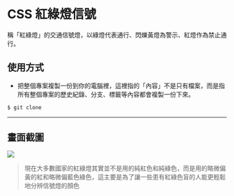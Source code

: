 # CSS 紅綠燈信號

稱「紅綠燈」的交通信號燈，以綠燈代表通行、閃爍黃燈為警示、紅燈作為禁止通行。

## 使用方式
- 把整個專案複製一份到你的電腦裡，這裡指的「內容」不是只有檔案，而是指所有整個專案的歷史紀錄、分支、標籤等內容都會複製一份下來。
```sh
$ git clone
```

----

## 畫面截圖
![](https://i.imgur.com/P5rqbuk.gif)
> 現在大多數國家的紅綠燈其實並不是用的純紅色和純綠色，而是用的略微偏黃的紅和略微偏藍色綠色，這主要是為了讓一些患有紅綠色盲的人能更輕鬆地分辨信號燈的顏色